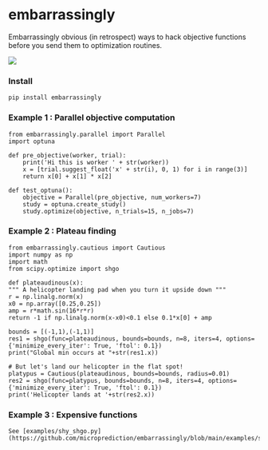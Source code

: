 # embarrassingly

Embarrassingly obvious (in retrospect) ways to hack objective functions before you send them to optimization routines. 

![](https://i.imgur.com/rWHmkEu.png)

### Install 

    pip install embarrassingly 

### Example 1 : Parallel objective computation 

    from embarrassingly.parallel import Parallel
    import optuna

    def pre_objective(worker, trial):
        print('Hi this is worker ' + str(worker))
        x = [trial.suggest_float('x' + str(i), 0, 1) for i in range(3)]
        return x[0] + x[1] * x[2]
    
    def test_optuna():
        objective = Parallel(pre_objective, num_workers=7)
        study = optuna.create_study()
        study.optimize(objective, n_trials=15, n_jobs=7)

### Example 2 : Plateau finding

    from embarrassingly.cautious import Cautious
    import numpy as np
    import math
    from scipy.optimize import shgo

    def plateaudinous(x):
    """ A helicopter landing pad when you turn it upside down """
    r = np.linalg.norm(x)
    x0 = np.array([0.25,0.25])
    amp = r*math.sin(16*r*r)
    return -1 if np.linalg.norm(x-x0)<0.1 else 0.1*x[0] + amp
    
    bounds = [(-1,1),(-1,1)]
    res1 = shgo(func=plateaudinous, bounds=bounds, n=8, iters=4, options={'minimize_every_iter': True, 'ftol': 0.1})
    print("Global min occurs at "+str(res1.x))

    # But let's land our helicopter in the flat spot! 
    platypus = Cautious(plateaudinous, bounds=bounds, radius=0.01)
    res2 = shgo(func=platypus, bounds=bounds, n=8, iters=4, options={'minimize_every_iter': True, 'ftol': 0.1})
    print('Helicopter lands at '+str(res2.x))


### Example 3 : Expensive functions 

    See [examples/shy_shgo.py](https://github.com/microprediction/embarrassingly/blob/main/examples/shy_shgo.py)
    
